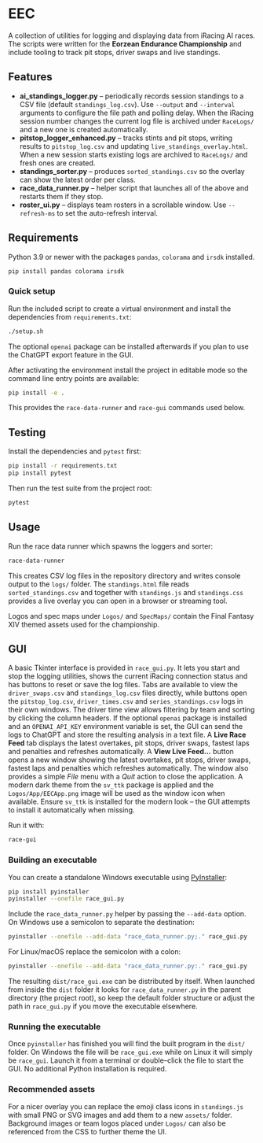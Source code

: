 # EEC

A collection of utilities for logging and displaying data from iRacing AI races. The scripts were written for the **Eorzean Endurance Championship** and include tooling to track pit stops, driver swaps and live standings.

## Features

- **ai_standings_logger.py** – periodically records session standings to
  a CSV file (default `standings_log.csv`).  Use `--output` and `--interval`
  arguments to configure the file path and polling delay.  When the iRacing
  session number changes the current log file is archived under
  `RaceLogs/` and a new one is created automatically.
- **pitstop_logger_enhanced.py** – tracks stints and pit stops, writing results to `pitstop_log.csv` and updating `live_standings_overlay.html`. When a new session starts existing logs are archived to `RaceLogs/` and fresh ones are created.
- **standings_sorter.py** – produces `sorted_standings.csv` so the overlay can show the latest order per class.
- **race_data_runner.py** – helper script that launches all of the above and restarts them if they stop.
- **roster_ui.py** – displays team rosters in a scrollable window. Use `--refresh-ms` to set the auto-refresh interval.

## Requirements

Python 3.9 or newer with the packages `pandas`, `colorama` and `irsdk` installed.


```bash
pip install pandas colorama irsdk
```

### Quick setup

Run the included script to create a virtual environment and install the
dependencies from `requirements.txt`:

```bash
./setup.sh
```


The optional `openai` package can be installed afterwards if you plan to
use the ChatGPT export feature in the GUI.

After activating the environment install the project in editable mode so the
command line entry points are available:

```bash
pip install -e .
```

This provides the `race-data-runner` and `race-gui` commands used below.

## Testing

Install the dependencies and `pytest` first:

```bash
pip install -r requirements.txt
pip install pytest
```

Then run the test suite from the project root:

```bash
pytest
```

## Usage

Run the race data runner which spawns the loggers and sorter:

```bash
race-data-runner
```

This creates CSV log files in the repository directory and writes console output to the `logs/` folder. The `standings.html` file reads `sorted_standings.csv` and together with `standings.js` and `standings.css` provides a live overlay you can open in a browser or streaming tool.

Logos and spec maps under `Logos/` and `SpecMaps/` contain the Final Fantasy XIV themed assets used for the championship.

## GUI
A basic Tkinter interface is provided in `race_gui.py`.  It lets you start and stop the logging utilities, shows the current iRacing connection status and has buttons to reset or save the log files.  Tabs are available to view the `driver_swaps.csv` and `standings_log.csv` files directly, while buttons open the `pitstop_log.csv`, `driver_times.csv` and `series_standings.csv` logs in their own windows.  The driver time view allows filtering by team and sorting by clicking the column headers.  If the optional `openai` package is installed and an `OPENAI_API_KEY` environment variable is set, the GUI can send the logs to ChatGPT and store the resulting analysis in a text file.  A **Live Race Feed** tab displays the latest overtakes, pit stops, driver swaps, fastest laps and penalties and refreshes automatically. A **View Live Feed…** button opens a new window showing the latest overtakes, pit stops, driver swaps, fastest laps and penalties which refreshes automatically.
The window also provides a simple *File* menu with a *Quit* action to close the application. A modern dark theme from the `sv_ttk` package is applied and the `Logos/App/EECApp.png` image will be used as the window icon when available. Ensure `sv_ttk` is installed for the modern look – the GUI attempts to install it automatically when missing.

Run it with:

```bash
race-gui
```

### Building an executable

You can create a standalone Windows executable using [PyInstaller](https://pyinstaller.org/):

```bash
pip install pyinstaller
pyinstaller --onefile race_gui.py
```

Include the `race_data_runner.py` helper by passing the `--add-data` option.
On Windows use a semicolon to separate the destination:

```bash
pyinstaller --onefile --add-data "race_data_runner.py;." race_gui.py
```

For Linux/macOS replace the semicolon with a colon:

```bash
pyinstaller --onefile --add-data "race_data_runner.py:." race_gui.py
```

The resulting `dist/race_gui.exe` can be distributed by itself.  When launched from
inside the `dist` folder it looks for `race_data_runner.py` in the parent directory
(the project root), so keep the default folder structure or adjust the path in
`race_gui.py` if you move the executable elsewhere.

### Running the executable

Once `pyinstaller` has finished you will find the built program in the `dist/` folder.
On Windows the file will be `race_gui.exe` while on Linux it will simply be `race_gui`.
Launch it from a terminal or double–click the file to start the GUI.  No additional
Python installation is required.

### Recommended assets

For a nicer overlay you can replace the emoji class icons in `standings.js` with small PNG or SVG images and add them to a new `assets/` folder.  Background images or team logos placed under `Logos/` can also be referenced from the CSS to further theme the UI.
